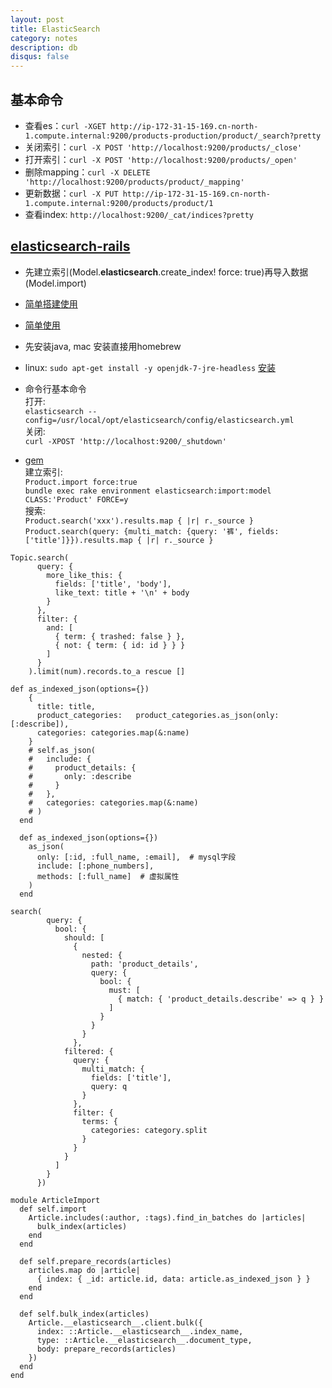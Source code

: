 ```yaml
---
layout: post
title: ElasticSearch
category: notes
description: db
disqus: false
---
```


## 基本命令

* 查看es：`curl -XGET http://ip-172-31-15-169.cn-north-1.compute.internal:9200/products-production/product/_search?pretty`
* 关闭索引：`curl -X POST 'http://localhost:9200/products/_close'`
* 打开索引：`curl -X POST 'http://localhost:9200/products/_open'`
* 删除mapping：`curl -X DELETE 'http://localhost:9200/products/product/_mapping'`
* 更新数据：`curl -X PUT http://ip-172-31-15-169.cn-north-1.compute.internal:9200/products/product/1`
* 查看index: `http://localhost:9200/_cat/indices?pretty`

## [elasticsearch-rails]()
* 先建立索引(Model.__elasticsearch__.create_index! force: true)再导入数据(Model.import)

* [简单搭建使用](http://www.cnblogs.com/lishouguang/p/4560930.html)

* [简单使用](http://es.xiaoleilu.com/010_Intro/10_Installing_ES.html)
* 先安装java, mac 安装直接用homebrew
* linux: `sudo apt-get install -y openjdk-7-jre-headless` [安装](https://www.elastic.co/guide/en/elasticsearch/reference/current/setup-repositories.html)   
* 命令行基本命令   
打开:   
`elasticsearch --config=/usr/local/opt/elasticsearch/config/elasticsearch.yml`   
关闭:    
`curl -XPOST 'http://localhost:9200/_shutdown'`   
* [gem](https://github.com/elastic/elasticsearch-rails)  
建立索引:   
`Product.import force:true`   
`bundle exec rake environment elasticsearch:import:model CLASS:'Product' FORCE=y`   
搜索:    
`Product.search('xxx').results.map { |r| r._source }`   
`Product.search(query: {multi_match: {query: '裤', fields: ['title']}}).results.map { |r| r._source }`
```
Topic.search(
      query: {
        more_like_this: {
          fields: ['title', 'body'],
          like_text: title + '\n' + body
        }
      },
      filter: {
        and: [
          { term: { trashed: false } },
          { not: { term: { id: id } } }
        ]
      }
    ).limit(num).records.to_a rescue []
```

```
def as_indexed_json(options={})
    {
      title: title,
      product_categories:   product_categories.as_json(only: [:describe]),
      categories: categories.map(&:name)
    }
    # self.as_json(
    #   include: {
    #     product_details: {
    #       only: :describe
    #     }
    #   },
    #   categories: categories.map(&:name)
    # )
  end

  def as_indexed_json(options={})
    as_json(
      only: [:id, :full_name, :email],  # mysql字段
      include: [:phone_numbers],
      methods: [:full_name]  # 虚拟属性
    )
  end
```

```
search(
        query: {
          bool: {
            should: [
              {
                nested: {
                  path: 'product_details',
                  query: {
                    bool: {
                      must: [
                        { match: { 'product_details.describe' => q } }
                      ]
                    }
                  }
                }
              },
            filtered: {
              query: {
                multi_match: {
                  fields: ['title'],
                  query: q
                }
              },
              filter: {
                terms: {
                  categories: category.split
                }
              }
            }
          ]
        }
      })
```


```
module ArticleImport
  def self.import
    Article.includes(:author, :tags).find_in_batches do |articles|
      bulk_index(articles)
    end
  end

  def self.prepare_records(articles)
    articles.map do |article|
      { index: { _id: article.id, data: article.as_indexed_json } }
    end
  end

  def self.bulk_index(articles)
    Article.__elasticsearch__.client.bulk({
      index: ::Article.__elasticsearch__.index_name,
      type: ::Article.__elasticsearch__.document_type,
      body: prepare_records(articles)
    })
  end
end
```